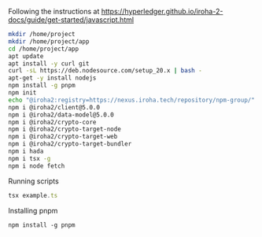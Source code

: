 Following the instructions at https://hyperledger.github.io/iroha-2-docs/guide/get-started/javascript.html

```bash
mkdir /home/project
mkdir /home/project/app
cd /home/project/app
apt update
apt install -y curl git
curl -sL https://deb.nodesource.com/setup_20.x | bash -
apt-get -y install nodejs
npm install -g pnpm
npm init
echo "@iroha2:registry=https://nexus.iroha.tech/repository/npm-group/" > .npmrc
npm i @iroha2/client@5.0.0
npm i @iroha2/data-model@5.0.0
npm i @iroha2/crypto-core
npm i @iroha2/crypto-target-node
npm i @iroha2/crypto-target-web
npm i @iroha2/crypto-target-bundler
npm i hada
npm i tsx -g
npm i node fetch
```

 Running scripts

 ```ts
tsx example.ts
```
Installing pnpm

```
npm install -g pnpm
```


   
